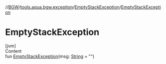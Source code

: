 //[BGW](../../../index.md)/[tools.aqua.bgw.exception](../index.md)/[EmptyStackException](index.md)/[EmptyStackException](-empty-stack-exception.md)



# EmptyStackException  
[jvm]  
Content  
fun [EmptyStackException](-empty-stack-exception.md)(msg: [String](https://kotlinlang.org/api/latest/jvm/stdlib/kotlin/-string/index.html) = "")  



